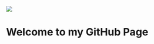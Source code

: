 <img src= "https://devbhusal.com/logo.png" >
<a href="https://www.devbhusal.com"></a></img>
<h1> Welcome to my GitHub Page </h1>

